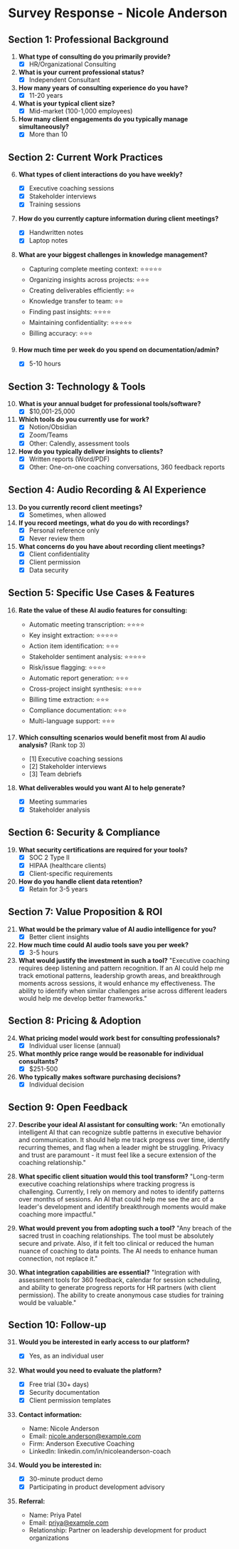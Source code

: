 # Survey Response - Nicole Anderson

## Section 1: Professional Background

1. **What type of consulting do you primarily provide?**
   - [X] HR/Organizational Consulting

2. **What is your current professional status?**
   - [X] Independent Consultant

3. **How many years of consulting experience do you have?**
   - [X] 11-20 years

4. **What is your typical client size?**
   - [X] Mid-market (100-1,000 employees)

5. **How many client engagements do you typically manage simultaneously?**
   - [X] More than 10

## Section 2: Current Work Practices

6. **What types of client interactions do you have weekly?**
   - [X] Executive coaching sessions
   - [X] Stakeholder interviews
   - [X] Training sessions

7. **How do you currently capture information during client meetings?**
   - [X] Handwritten notes
   - [X] Laptop notes

8. **What are your biggest challenges in knowledge management?**
   - Capturing complete meeting context: ⭐⭐⭐⭐⭐
   - Organizing insights across projects: ⭐⭐⭐
   - Creating deliverables efficiently: ⭐⭐
   - Knowledge transfer to team: ⭐⭐
   - Finding past insights: ⭐⭐⭐⭐
   - Maintaining confidentiality: ⭐⭐⭐⭐⭐
   - Billing accuracy: ⭐⭐⭐

9. **How much time per week do you spend on documentation/admin?**
   - [X] 5-10 hours

## Section 3: Technology & Tools

10. **What is your annual budget for professional tools/software?**
    - [X] $10,001-25,000

11. **Which tools do you currently use for work?**
    - [X] Notion/Obsidian
    - [X] Zoom/Teams
    - [X] Other: Calendly, assessment tools

12. **How do you typically deliver insights to clients?**
    - [X] Written reports (Word/PDF)
    - [X] Other: One-on-one coaching conversations, 360 feedback reports

## Section 4: Audio Recording & AI Experience

13. **Do you currently record client meetings?**
    - [X] Sometimes, when allowed

14. **If you record meetings, what do you do with recordings?**
    - [X] Personal reference only
    - [X] Never review them

15. **What concerns do you have about recording client meetings?**
    - [X] Client confidentiality
    - [X] Client permission
    - [X] Data security

## Section 5: Specific Use Cases & Features

16. **Rate the value of these AI audio features for consulting:**
    - Automatic meeting transcription: ⭐⭐⭐⭐
    - Key insight extraction: ⭐⭐⭐⭐⭐
    - Action item identification: ⭐⭐⭐
    - Stakeholder sentiment analysis: ⭐⭐⭐⭐⭐
    - Risk/issue flagging: ⭐⭐⭐⭐
    - Automatic report generation: ⭐⭐⭐
    - Cross-project insight synthesis: ⭐⭐⭐⭐
    - Billing time extraction: ⭐⭐⭐
    - Compliance documentation: ⭐⭐⭐
    - Multi-language support: ⭐⭐⭐

17. **Which consulting scenarios would benefit most from AI audio analysis?** (Rank top 3)
    - [1] Executive coaching sessions
    - [2] Stakeholder interviews
    - [3] Team debriefs

18. **What deliverables would you want AI to help generate?**
    - [X] Meeting summaries
    - [X] Stakeholder analysis

## Section 6: Security & Compliance

19. **What security certifications are required for your tools?**
    - [X] SOC 2 Type II
    - [X] HIPAA (healthcare clients)
    - [X] Client-specific requirements

20. **How do you handle client data retention?**
    - [X] Retain for 3-5 years

## Section 7: Value Proposition & ROI

21. **What would be the primary value of AI audio intelligence for you?**
    - [X] Better client insights

22. **How much time could AI audio tools save you per week?**
    - [X] 3-5 hours

23. **What would justify the investment in such a tool?**
    "Executive coaching requires deep listening and pattern recognition. If an AI could help me track emotional patterns, leadership growth areas, and breakthrough moments across sessions, it would enhance my effectiveness. The ability to identify when similar challenges arise across different leaders would help me develop better frameworks."

## Section 8: Pricing & Adoption

24. **What pricing model would work best for consulting professionals?**
    - [X] Individual user license (annual)

25. **What monthly price range would be reasonable for individual consultants?**
    - [X] $251-500

26. **Who typically makes software purchasing decisions?**
    - [X] Individual decision

## Section 9: Open Feedback

27. **Describe your ideal AI assistant for consulting work:**
    "An emotionally intelligent AI that can recognize subtle patterns in executive behavior and communication. It should help me track progress over time, identify recurring themes, and flag when a leader might be struggling. Privacy and trust are paramount - it must feel like a secure extension of the coaching relationship."

28. **What specific client situation would this tool transform?**
    "Long-term executive coaching relationships where tracking progress is challenging. Currently, I rely on memory and notes to identify patterns over months of sessions. An AI that could help me see the arc of a leader's development and identify breakthrough moments would make coaching more impactful."

29. **What would prevent you from adopting such a tool?**
    "Any breach of the sacred trust in coaching relationships. The tool must be absolutely secure and private. Also, if it felt too clinical or reduced the human nuance of coaching to data points. The AI needs to enhance human connection, not replace it."

30. **What integration capabilities are essential?**
    "Integration with assessment tools for 360 feedback, calendar for session scheduling, and ability to generate progress reports for HR partners (with client permission). The ability to create anonymous case studies for training would be valuable."

## Section 10: Follow-up

31. **Would you be interested in early access to our platform?**
    - [X] Yes, as an individual user

32. **What would you need to evaluate the platform?**
    - [X] Free trial (30+ days)
    - [X] Security documentation
    - [X] Client permission templates

33. **Contact information:**
    - Name: Nicole Anderson
    - Email: nicole.anderson@example.com
    - Firm: Anderson Executive Coaching
    - LinkedIn: linkedin.com/in/nicoleanderson-coach

34. **Would you be interested in:**
    - [X] 30-minute product demo
    - [X] Participating in product development advisory

35. **Referral:**
    - Name: Priya Patel
    - Email: priya@example.com
    - Relationship: Partner on leadership development for product organizations